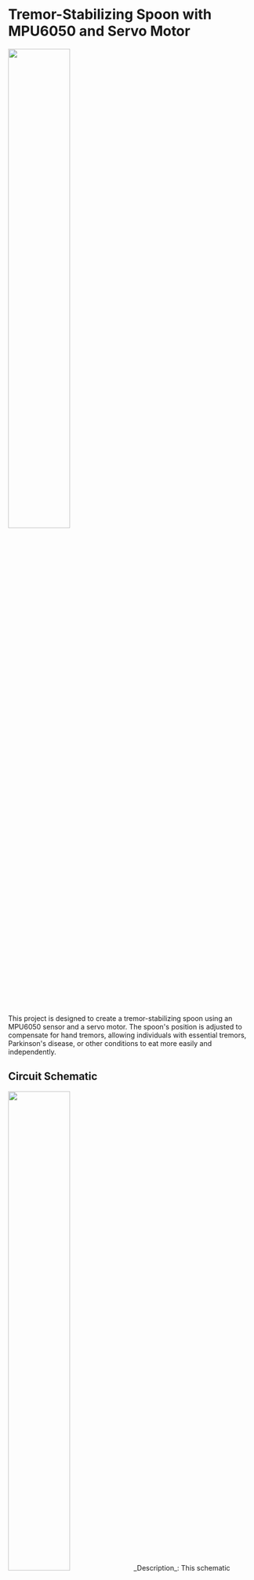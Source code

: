# Tremor-Stabilizing Spoon with MPU6050 and Servo Motor

<img src="https://github.com/CLiz17/tremor-stabilising-spoon/assets/68838221/f103bdef-0cf3-43b6-a307-1bf3cfd875a3" width="50%">

This project is designed to create a tremor-stabilizing spoon using an MPU6050 sensor and a servo motor. The spoon's position is adjusted to compensate for hand tremors, allowing individuals with essential tremors, Parkinson's disease, or other conditions to eat more easily and independently.

## Circuit Schematic

<img src="https://github.com/CLiz17/tremor-stabilising-spoon/assets/68838221/c6318e9b-1a89-4e37-bb13-85f4b1203c17" width=50%>
_Description_: This schematic diagram illustrates the circuit design of the tremor-stabilizing spoon system, showing the connections between the MPU6050 sensor, servo motor, and other components.

## Flowdigrams

**Flow Diagram 1: System Overview**
<img width="50%" alt="servo-feedback" src="https://github.com/CLiz17/tremor-stabilising-spoon/assets/68838221/6900a002-7a4f-43f9-be85-821f3587bc1c">
_Description_: This flow diagram provides an overview of the tremor-stabilizing spoon system.

**Flow Diagram 2: Control Algorithm**

<img width="50%" alt="tremor-control-flow" src="https://github.com/CLiz17/tremor-stabilising-spoon/assets/68838221/6bef6e85-2d21-4549-b1d7-c30f75f31b56">
_Description_: This flow diagram illustrates the control algorithm used to adjust the servo motor based on MPU6050 sensor data.

**Flow Diagram 3: Data Processing**

<img width="50%" alt="soft-code" src="https://github.com/CLiz17/tremor-stabilising-spoon/assets/68838221/b6e40792-d0d4-4b2b-92e4-6f47d48ff2d3">
_Description_: This flow diagram details the data processing steps within the system.

---

## Contributing

Contributions to this project are welcome. If you have suggestions for improvements, bug fixes, or additional features, please feel free to create an issue or submit a pull request.

## License

This project is licensed under the [MIT License](LICENSE).
